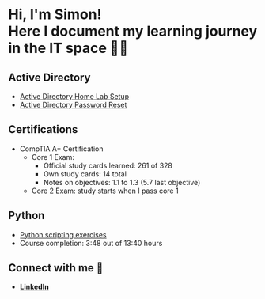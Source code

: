 <h1>Hi, I'm Simon!<br/>
<a>Here I document my learning journey in the IT space 👨‍💻</a></h2>

<h2>Active Directory</h2>

- [Active Directory Home Lab Setup](https://github.com/rohrersimon/Active-Directory-Home-Lab)
- [Active Directory Password Reset](https://github.com/rohrersimon/Active-Directory-Password-Reset)

<h2>Certifications</h2>

- CompTIA A+ Certification
  - Core 1 Exam:
    - Official study cards learned: 261 of 328
    - Own study cards: 14 total
    - Notes on objectives: 1.1 to 1.3 (5.7 last objective)
  - Core 2 Exam: study starts when I pass core 1

<h2>Python</h2>

- [Python scripting exercises](https://github.com/rohrersimon/Python-for-Everybody)
- Course completion: 3:48 out of 13:40 hours

<h2> Connect with me 🤳</h2>

- <b>[LinkedIn](https://www.linkedin.com/in/rohrersimon/)</b>
